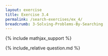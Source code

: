 ```yaml
---
layout: exercise
title: Exercise 3.4
permalink: /search-exercises/ex_4/
breadcrumb: 3-Solving-Problems-By-Searching
---
```


{% include mathjax_support %}

<div><i class="arrow-up loader" data-chapter="search-exercises" data-exercise="ex_4" data-rating="0"></i></div>
{% include_relative question.md %}
